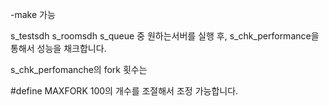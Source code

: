 -make 가능

s_testsdh
s_roomsdh
s_queue
중 원하는서버를 실행 후, 
s_chk_performance을 통해서 성능을 채크합니다.

s_chk_perfomanche의 fork 횟수는

#define MAXFORK 100의 개수를 조절해서 조정 가능합니다.
